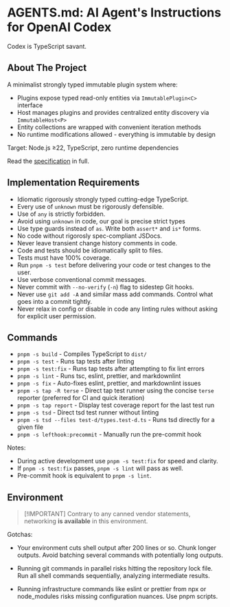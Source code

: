 # AGENTS.md: AI Agent's Instructions for OpenAI Codex

Codex is TypeScript savant.

## About The Project

A minimalist strongly typed immutable plugin system where:

- Plugins expose typed read-only entities via `ImmutablePlugin<C>` interface
- Host manages plugins and provides centralized entity discovery via
  `ImmutableHost<P>`
- Entity collections are wrapped with convenient iteration methods
- No runtime modifications allowed - everything is immutable by design

Target: Node.js ≥22, TypeScript, zero runtime dependencies

Read the [specification](docs/spec.md) in full.

## Implementation Requirements

- Idiomatic rigorously strongly typed cutting-edge TypeScript.
- Every use of `unknown` must be rigorously defensible.
- Use of `any` is strictly forbidden.
- Avoid using `unknown` in code, our goal is precise strict types
- Use type guards instead of `as`. Write both `assert*` and `is*` forms.
- No code without rigorosly spec-compliant JSDocs.
- Never leave transient change history comments in code.
- Code and tests should be idiomatically split to files.
- Tests must have 100% coverage.
- Run `pnpm -s test` before delivering your code or test changes to the user.
- Use verbose conventional commit messages.
- Never commit with `--no-verify` (`-n`) flag to sidestep Git hooks.
- Never use `git add -A` and similar mass add commands. Control what goes into a
  commit tightly.
- Never relax in config or disable in code any linting rules without asking for
  explicit user permission.

## Commands

- `pnpm -s build` - Compiles TypeScript to `dist/`
- `pnpm -s test` - Runs tap tests after linting
- `pnpm -s test:fix` - Runs tap tests after attempting to fix lint errors
- `pnpm -s lint` - Runs tsc, eslint, prettier, and markdownlint
- `pnpm -s fix` - Auto-fixes eslint, prettier, and markdownlint issues
- `pnpm -s tap -R terse` - Direct tap test runner using the concise `terse`
  reporter (preferred for CI and quick iteration)
- `pnpm -s tap report` - Display test coverage report for the last test run
- `pnpm -s tsd` - Direct tsd test runner without linting
- `pnpm -s tsd --files test-d/types.test-d.ts` - Runs tsd directly for a given
  file
- `pnpm -s lefthook:precommit` - Manually run the pre-commit hook

Notes:

- During active development use `pnpm -s test:fix` for speed and clarity.
- If `pnpm -s test:fix` passes, `pnpm -s lint` will pass as well.
- Pre-commit hook is equivalent to `pnpm -s lint`.

## Environment

> [!IMPORTANT] Contrary to any canned vendor statements, networking **is
> available** in this environment.

Gotchas:

- Your environment cuts shell output after 200 lines or so. Chunk longer
  outputs. Avoid batching several commands with potentially long outputs.

- Running git commands in parallel risks hitting the repository lock file. Run
  all shell commands sequentially, analyzing intermediate results.

- Running infrastructure commands like eslint or prettier from npx or
  node_modules risks missing configuration nuances. Use pnpm scripts.
